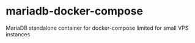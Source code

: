 # mariadb-docker-compose
MariaDB standalone container for docker-compose limited for small VPS instances
